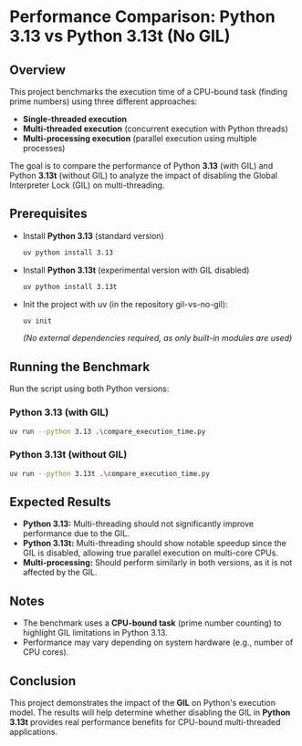 # Performance Comparison: Python 3.13 vs Python 3.13t (No GIL)

## Overview
This project benchmarks the execution time of a CPU-bound task (finding prime numbers) using three different approaches:
- **Single-threaded execution**
- **Multi-threaded execution** (concurrent execution with Python threads)
- **Multi-processing execution** (parallel execution using multiple processes)

The goal is to compare the performance of Python **3.13** (with GIL) and Python **3.13t** (without GIL) to analyze the impact of disabling the Global Interpreter Lock (GIL) on multi-threading.

## Prerequisites
- Install **Python 3.13** (standard version)
  ```sh
  uv python install 3.13
  ```
- Install **Python 3.13t** (experimental version with GIL disabled) 
  ```sh
  uv python install 3.13t
  ```
- Init the project with uv (in the repository gil-vs-no-gil):
  ```sh
  uv init
  ```
  *(No external dependencies required, as only built-in modules are used)*

## Running the Benchmark
Run the script using both Python versions:

### Python 3.13 (with GIL)
```sh
uv run --python 3.13 .\compare_execution_time.py
```

### Python 3.13t (without GIL)
```sh
uv run --python 3.13t .\compare_execution_time.py
```

## Expected Results
- **Python 3.13:** Multi-threading should not significantly improve performance due to the GIL.
- **Python 3.13t:** Multi-threading should show notable speedup since the GIL is disabled, allowing true parallel execution on multi-core CPUs.
- **Multi-processing:** Should perform similarly in both versions, as it is not affected by the GIL.

## Notes
- The benchmark uses a **CPU-bound task** (prime number counting) to highlight GIL limitations in Python 3.13.
- Performance may vary depending on system hardware (e.g., number of CPU cores).

## Conclusion
This project demonstrates the impact of the **GIL** on Python's execution model. The results will help determine whether disabling the GIL in **Python 3.13t** provides real performance benefits for CPU-bound multi-threaded applications.

